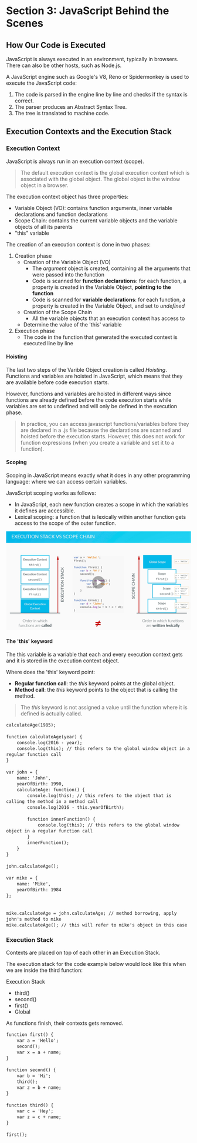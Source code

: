 # Section 3: JavaScript Behind the Scenes

## How Our Code is Executed
JavaScript is always executed in an environment, typically in browsers.
There can also be other hosts, such as Node.js.

A JavaScript engine such as Google's V8, Reno or Spidermonkey is used to execute the JavaScript code:
1. The code is parsed in the engine line by line and checks if the syntax is correct.
2. The parser produces an Abstract Syntax Tree.
3. The tree is translated to machine code.

## Execution Contexts and the Execution Stack
### Execution Context
JavaScript is always run in an execution context (scope).

> The default execution context is the global execution context which is associated with the global object. The global object is the window object in a browser.

The execution context object has three properties: 
* Variable Object (VO): contains function arguments, inner variable declarations and function declarations
* Scope Chain: contains the current variable objects and the variable objects of all its parents
* "this" variable

The creation of an execution context is done in two phases:
1. Creation phase
    * Creation of the Variable Object (VO)
        * The *argument* object is created, containing all the arguments that were passed into the function
        * Code is scanned for **function declarations**: for each function, a property is created in the Variable Object, **pointing to the function**
        * Code is scanned for **variable declarations**: for each function, a property is created in the Variable Object, and set to *undefined*
    * Creation of the Scope Chain
        * All the variable objects that an execution context has access to
    * Determine the value of the 'this' variable
2. Execution phase
    * The code in the function that generated the executed context is executed line by line

#### Hoisting
The last two steps of the Varible Object creation is called *Hoisting*. Functions and variables are hoisted in JavaScript, which means that they are available before code execution starts. 

However, functions and variables are hoisted in different ways since functions are already defined before the code execution starts while variables are set to undefined and will only be defined in the execution phase.

> In practice, you can access javascript functions/variables before they are declared in a .js file because the declarations are scanned and hoisted before the execution starts. However, this does not work for function expressions (when you create a variable and set it to a function).

#### Scoping
Scoping in JavaScript means exactly what it does in any other programming language: where we can access certain variables.

JavaScript scoping works as follows:
* In JavaScript, each new function creates a scope in which the variables it defines are accessible.
* Lexical scoping: a function that is lexically within another function gets access to the scope of the outer function.

![Image not found](https://github.com/jacobhal/javascript/blob/master/03_javascript_behind_the_scenes/execution-stack-vs-scope-chain.png)

#### The 'this' keyword
The this variable is a variable that each and every execution context gets and it is stored in the execution context object. 

Where does the 'this' keyword point:
* **Regular function call**: the *this* keyword points at the global object.
* **Method call**: the *this* keyword points to the object that is calling the method.

> The *this* keyword is not assigned a value until the function where it is defined is actually called.

```JSX
calculateAge(1985);

function calculateAge(year) {
    console.log(2016 - year);
    console.log(this); // this refers to the global window object in a regular function call
}

var john = {
    name: 'John',
    yearOfBirth: 1990,
    calculateAge: function() {
        console.log(this); // this refers to the object that is calling the method in a method call
        console.log(2016 - this.yearOfBirth);
        
        function innerFunction() {
            console.log(this); // this refers to the global window object in a regular function call
        }
        innerFunction();
    }
}

john.calculateAge();

var mike = {
    name: 'Mike',
    yearOfBirth: 1984
};


mike.calculateAge = john.calculateAge; // method borrowing, apply john's method to mike
mike.calculateAge(); // this will refer to mike's object in this case
```

### Execution Stack
Contexts are placed on top of each other in an Execution Stack.

The execution stack for the code example below would look like this when we are inside the third function:

Execution Stack
* third()
* second()
* first()
* Global

As functions finish, their contexts gets removed.

```JSX
function first() {
    var a = 'Hello';
    second();
    var x = a + name;
}

function second() {
    var b = 'Hi';
    third();
    var z = b + name;
}

function third() {
    var c = 'Hey';
    var z = c + name;
}

first();
```
